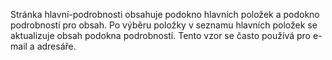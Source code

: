 ﻿Stránka hlavní-podrobnosti obsahuje podokno hlavních položek a podokno podrobností pro obsah. Po výběru položky v seznamu hlavních položek se aktualizuje obsah podokna podrobností. Tento vzor se často používá pro e-mail a adresáře.
